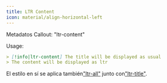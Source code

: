```yaml
---
title: LTR Content
icon: material/align-horizontal-left
---
```


Metadatos Callout: "ltr-content"

Usage:

```md
> [!info|ltr-content] The title will be displayed as usual
> The content will be displayed as ltr
```

El estilo en sí se aplica también["ltr-all"](../combined-styling/page-12.md)
junto con["ltr-title"](../title-styling/page-12.md).

